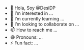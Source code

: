 - 👋 Hola, Soy @DesiDP
- 👀 I’m interested in ...
- 🌱 I’m currently learning ...
- 💞️ I’m looking to collaborate on ...
- 📫 How to reach me ...
- 😄 Pronouns: ...
- ⚡ Fun fact: ...

<!---
DesiDP/DesiDP is a ✨ special ✨ repository because its `README.md` (this file) appears on your GitHub profile.
You can click the Preview link to take a look at your changes.
--->
